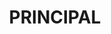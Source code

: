 ---
name: alex segura
title: PRINCIPAL
quote: My role overseeing complex installations from start to finish is uniquely rewarding. Managing each step, I have an opportunity to witness up close the end result of all our collective efforts.
details: |
  Alex Segura manages Merritt’s carpentry and installation group, overseeing a team of some of the finest craftsmen in North America. With a thorough background in the millworking industry, he brings a trifecta of experience as a master carpenter, carpentry supervisor and millwork business owner to his position with Merritt. Today, he supervises the entire department of field operations managers, field installation managers, field superintendents and carpenters. From start to finish, from build to installation, he accepts and delivers only flawless craftsmanship and perfect results.

  Alex holds a degree from the Sacramento-based Woodworking Institute. In addition to his passion for his craft, Alex is an avid soccer player, family man and volunteer.
image: /uploads/staff-11.jpg
display_order: 11
---